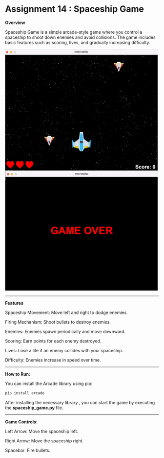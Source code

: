 # Assignment 14 : Spaceship Game

**Overview**

Spaceship Game is a simple arcade-style game where you control a spaceship to shoot down enemies and avoid collisions. The game includes basic features such as scoring, lives, and gradually increasing difficulty.


<img src="Images/img1.jpg" width="500" />
<img src="Images/img2.jpg" width="500" />


____


**Features**

Spaceship Movement: Move left and right to dodge enemies.

Firing Mechanism: Shoot bullets to destroy enemies.

Enemies: Enemies spawn periodically and move downward.

Scoring: Earn points for each enemy destroyed.

Lives: Lose a life if an enemy collides with your spaceship.

Difficulty: Enemies increase in speed over time.

____


**How to Run:**

You can install the Arcade library using pip:

```python
pip install arcade
```

After installing the necessary library , you can start the game by executing the **spaceship_game.py** file.

____

**Game Controls:**

Left Arrow: Move the spaceship left.

Right Arrow: Move the spaceship right.

Spacebar: Fire bullets.



